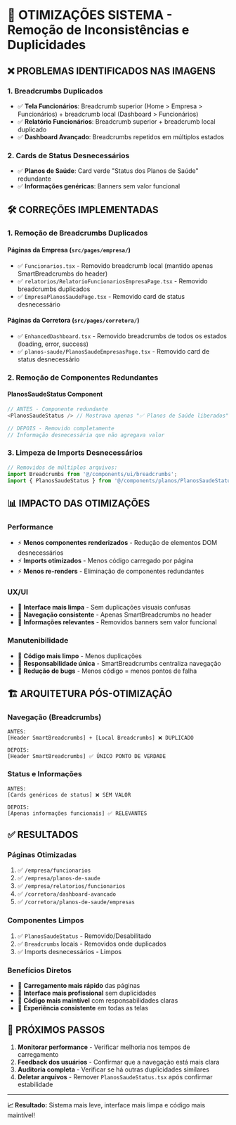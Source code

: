 # 🚀 OTIMIZAÇÕES SISTEMA - Remoção de Inconsistências e Duplicidades

## ❌ PROBLEMAS IDENTIFICADOS NAS IMAGENS

### 1. **Breadcrumbs Duplicados**
- ✅ **Tela Funcionários**: Breadcrumb superior (Home > Empresa > Funcionários) + breadcrumb local (Dashboard > Funcionários)
- ✅ **Relatório Funcionários**: Breadcrumb superior + breadcrumb local duplicado
- ✅ **Dashboard Avançado**: Breadcrumbs repetidos em múltiplos estados

### 2. **Cards de Status Desnecessários**
- ✅ **Planos de Saúde**: Card verde "Status dos Planos de Saúde" redundante
- ✅ **Informações genéricas**: Banners sem valor funcional

## 🛠️ CORREÇÕES IMPLEMENTADAS

### **1. Remoção de Breadcrumbs Duplicados**

#### **Páginas da Empresa (`src/pages/empresa/`)**
- ✅ `Funcionarios.tsx` - Removido breadcrumb local (mantido apenas SmartBreadcrumbs do header)
- ✅ `relatorios/RelatorioFuncionariosEmpresaPage.tsx` - Removido breadcrumbs duplicados
- ✅ `EmpresaPlanosSaudePage.tsx` - Removido card de status desnecessário

#### **Páginas da Corretora (`src/pages/corretora/`)**
- ✅ `EnhancedDashboard.tsx` - Removido breadcrumbs de todos os estados (loading, error, success)
- ✅ `planos-saude/PlanosSaudeEmpresasPage.tsx` - Removido card de status desnecessário

### **2. Remoção de Componentes Redundantes**

#### **PlanosSaudeStatus Component**
```typescript
// ANTES - Componente redundante
<PlanosSaudeStatus /> // Mostrava apenas "✅ Planos de Saúde liberados"

// DEPOIS - Removido completamente
// Informação desnecessária que não agregava valor
```

### **3. Limpeza de Imports Desnecessários**
```typescript
// Removidos de múltiplos arquivos:
import Breadcrumbs from '@/components/ui/breadcrumbs';
import { PlanosSaudeStatus } from '@/components/planos/PlanosSaudeStatus';
```

## 📊 IMPACTO DAS OTIMIZAÇÕES

### **Performance**
- ⚡ **Menos componentes renderizados** - Redução de elementos DOM desnecessários
- ⚡ **Imports otimizados** - Menos código carregado por página
- ⚡ **Menos re-renders** - Eliminação de componentes redundantes

### **UX/UI**
- 🎯 **Interface mais limpa** - Sem duplicações visuais confusas
- 🎯 **Navegação consistente** - Apenas SmartBreadcrumbs no header
- 🎯 **Informações relevantes** - Removidos banners sem valor funcional

### **Manutenibilidade**
- 🔧 **Código mais limpo** - Menos duplicações
- 🔧 **Responsabilidade única** - SmartBreadcrumbs centraliza navegação
- 🔧 **Redução de bugs** - Menos código = menos pontos de falha

## 🏗️ ARQUITETURA PÓS-OTIMIZAÇÃO

### **Navegação (Breadcrumbs)**
```
ANTES:
[Header SmartBreadcrumbs] + [Local Breadcrumbs] ❌ DUPLICADO

DEPOIS:
[Header SmartBreadcrumbs] ✅ ÚNICO PONTO DE VERDADE
```

### **Status e Informações**
```
ANTES:
[Cards genéricos de status] ❌ SEM VALOR

DEPOIS:
[Apenas informações funcionais] ✅ RELEVANTES
```

## ✅ RESULTADOS

### **Páginas Otimizadas**
1. ✅ `/empresa/funcionarios` 
2. ✅ `/empresa/planos-de-saude`
3. ✅ `/empresa/relatorios/funcionarios`
4. ✅ `/corretora/dashboard-avancado`
5. ✅ `/corretora/planos-de-saude/empresas`

### **Componentes Limpos**
1. ✅ `PlanosSaudeStatus` - Removido/Desabilitado
2. ✅ `Breadcrumbs` locais - Removidos onde duplicados
3. ✅ Imports desnecessários - Limpos

### **Benefícios Diretos**
- 🚀 **Carregamento mais rápido** das páginas
- 🎨 **Interface mais profissional** sem duplicidades
- 🔧 **Código mais maintível** com responsabilidades claras
- 📱 **Experiência consistente** em todas as telas

## 🔄 PRÓXIMOS PASSOS

1. **Monitorar performance** - Verificar melhoria nos tempos de carregamento
2. **Feedback dos usuários** - Confirmar que a navegação está mais clara
3. **Auditoria completa** - Verificar se há outras duplicidades similares
4. **Deletar arquivos** - Remover `PlanosSaudeStatus.tsx` após confirmar estabilidade

---

**📈 Resultado:** Sistema mais leve, interface mais limpa e código mais maintível!
